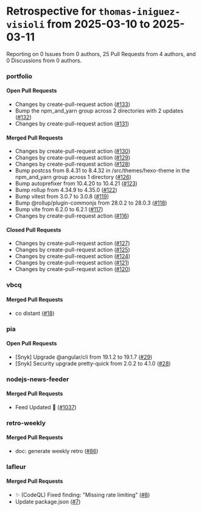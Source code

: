 # Retrospective for `thomas-iniguez-visioli` from 2025-03-10 to 2025-03-11

Reporting on 0 Issues from 0 authors, 25 Pull Requests from 4 authors, and 0 Discussions from 0 authors.


### portfolio

#### Open Pull Requests

- Changes by create-pull-request action ([#133](https://github.com/thomas-iniguez-visioli/portfolio/pull/133))
- Bump the npm_and_yarn group across 2 directories with 2 updates ([#132](https://github.com/thomas-iniguez-visioli/portfolio/pull/132))
- Changes by create-pull-request action ([#131](https://github.com/thomas-iniguez-visioli/portfolio/pull/131))

#### Merged Pull Requests

- Changes by create-pull-request action ([#130](https://github.com/thomas-iniguez-visioli/portfolio/pull/130))
- Changes by create-pull-request action ([#129](https://github.com/thomas-iniguez-visioli/portfolio/pull/129))
- Changes by create-pull-request action ([#128](https://github.com/thomas-iniguez-visioli/portfolio/pull/128))
- Bump postcss from 8.4.31 to 8.4.32 in /src/themes/hexo-theme in the npm_and_yarn group across 1 directory ([#126](https://github.com/thomas-iniguez-visioli/portfolio/pull/126))
- Bump autoprefixer from 10.4.20 to 10.4.21 ([#123](https://github.com/thomas-iniguez-visioli/portfolio/pull/123))
- Bump rollup from 4.34.9 to 4.35.0 ([#122](https://github.com/thomas-iniguez-visioli/portfolio/pull/122))
- Bump vitest from 3.0.7 to 3.0.8 ([#119](https://github.com/thomas-iniguez-visioli/portfolio/pull/119))
- Bump @rollup/plugin-commonjs from 28.0.2 to 28.0.3 ([#118](https://github.com/thomas-iniguez-visioli/portfolio/pull/118))
- Bump vite from 6.2.0 to 6.2.1 ([#117](https://github.com/thomas-iniguez-visioli/portfolio/pull/117))
- Changes by create-pull-request action ([#116](https://github.com/thomas-iniguez-visioli/portfolio/pull/116))

#### Closed Pull Requests

- Changes by create-pull-request action ([#127](https://github.com/thomas-iniguez-visioli/portfolio/pull/127))
- Changes by create-pull-request action ([#125](https://github.com/thomas-iniguez-visioli/portfolio/pull/125))
- Changes by create-pull-request action ([#124](https://github.com/thomas-iniguez-visioli/portfolio/pull/124))
- Changes by create-pull-request action ([#121](https://github.com/thomas-iniguez-visioli/portfolio/pull/121))
- Changes by create-pull-request action ([#120](https://github.com/thomas-iniguez-visioli/portfolio/pull/120))

### vbcq

#### Merged Pull Requests

- co distant ([#18](https://github.com/thomas-iniguez-visioli/vbcq/pull/18))

### pia

#### Open Pull Requests

- [Snyk] Upgrade @angular/cli from 19.1.2 to 19.1.7 ([#29](https://github.com/thomas-iniguez-visioli/pia/pull/29))
- [Snyk] Security upgrade pretty-quick from 2.0.2 to 4.1.0 ([#28](https://github.com/thomas-iniguez-visioli/pia/pull/28))

### nodejs-news-feeder

#### Merged Pull Requests

- Feed Updated 🍿 ([#1037](https://github.com/thomas-iniguez-visioli/nodejs-news-feeder/pull/1037))

### retro-weekly

#### Merged Pull Requests

- doc: generate weekly retro ([#86](https://github.com/thomas-iniguez-visioli/retro-weekly/pull/86))

### lafleur

#### Merged Pull Requests

- ✨ (CodeQL) Fixed finding: "Missing rate limiting" ([#8](https://github.com/thomas-iniguez-visioli/lafleur/pull/8))
- Update package.json ([#7](https://github.com/thomas-iniguez-visioli/lafleur/pull/7))
